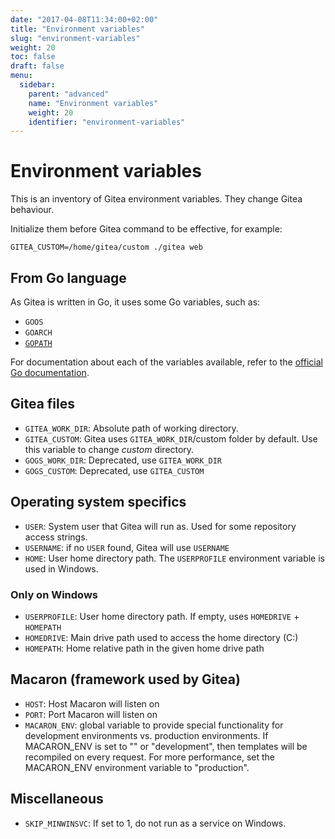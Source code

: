 ```yaml
---
date: "2017-04-08T11:34:00+02:00"
title: "Environment variables"
slug: "environment-variables"
weight: 20
toc: false
draft: false
menu:
  sidebar:
    parent: "advanced"
    name: "Environment variables"
    weight: 20
    identifier: "environment-variables"
---
```


# Environment variables

This is an inventory of Gitea environment variables. They change Gitea behaviour.

Initialize them before Gitea command to be effective, for example:

```
GITEA_CUSTOM=/home/gitea/custom ./gitea web
```

## From Go language

As Gitea is written in Go, it uses some Go variables, such as:

  * `GOOS`
  * `GOARCH`
  * [`GOPATH`](https://golang.org/cmd/go/#hdr-GOPATH_environment_variable)

For documentation about each of the variables available, refer to the
[official Go documentation](https://golang.org/cmd/go/#hdr-Environment_variables).

## Gitea files

  * `GITEA_WORK_DIR`: Absolute path of working directory.
  * `GITEA_CUSTOM`: Gitea uses `GITEA_WORK_DIR`/custom folder by default. Use this variable
     to change *custom* directory.
  * `GOGS_WORK_DIR`: Deprecated, use `GITEA_WORK_DIR`
  * `GOGS_CUSTOM`: Deprecated, use `GITEA_CUSTOM`

## Operating system specifics

  * `USER`: System user that Gitea will run as. Used for some repository access strings.
  * `USERNAME`: if no `USER` found, Gitea will use `USERNAME`
  * `HOME`: User home directory path. The `USERPROFILE` environment variable is used in Windows.

### Only on Windows

  * `USERPROFILE`: User home directory path. If empty, uses `HOMEDRIVE` + `HOMEPATH`
  * `HOMEDRIVE`: Main drive path used to access the home directory (C:)
  * `HOMEPATH`: Home relative path in the given home drive path

## Macaron (framework used by Gitea)

  * `HOST`: Host Macaron will listen on
  * `PORT`: Port Macaron will listen on
  * `MACARON_ENV`: global variable to provide special functionality for development environments
     vs. production environments. If MACARON_ENV is set to "" or "development", then templates will
     be recompiled on every request. For more performance, set the MACARON_ENV environment variable
     to "production".

## Miscellaneous

  * `SKIP_MINWINSVC`: If set to 1, do not run as a service on Windows.
